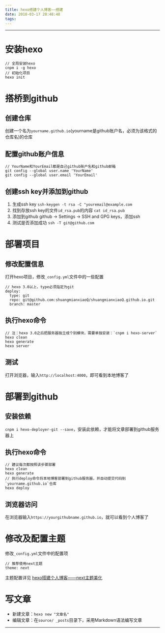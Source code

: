 ```yaml
---
title: hexo搭建个人博客——搭建
date: 2018-03-17 20:48:48
tags:
---
```


------

# 安装hexo
```
// 全局安装hexo
cnpm i -g hexo
// 初始化项目
hexo init
```
# 搭桥到github
## 创建仓库
创建一个名为`yourname.github.io`(yourname是github账户名，必须为该格式的仓库名)的仓库
## 配置github账户信息
```
// YourName和YourEmail都是自己github账户名和github邮箱
git config --global user.name 'YourName'
git config --global user.email 'YourEmail'
```
## 创建ssh key并添加到github
1. 生成ssh key
`ssh-keygen -t rsa -C "youremail@example.com`
2. 找到存放ssh key的文件`id_rsa.pub`的内容
`cat id_rsa.pub`
3. 添加到github
github -> Settings -> SSH and GPG keys，添加ssh
4. 测试是否添加成功
`ssh -T git@github.com`

# 部署项目
## 修改配置信息
打开hexo项目，修改`_config.yml`文件中的一些配置
```
// hexo 3.0以上，type必须指定为git
deploy:
  type: git
  repo: git@github.com:shuangmianxiaoQ/shuangmianxiaoQ.github.io.git
  branch: master
```
## 执行hexo命令
```
// 注：hexo 3.0之后把服务器独立成个别模块，需要单独安装：`cnpm i hexo-server`
hexo clean
hexo generate
hexo server
```
## 测试
打开浏览器，输入`http://localhost:4000`，即可看到本地博客了
# 部署到github
## 安装依赖
`cnpm i hexo-deployer-git --save`，安装此依赖，才能将文章部署到github服务器上
## 执行hexo命令
```
// 建议每次都按照该步骤部署
hexo clean
hexo generate
// 执行deploy命令将本地博客部署到github服务器，并自动提交代码到`yourname.github.io`仓库
hexo deploy
```
## 浏览器访问
在浏览器输入`https://yourgithubname.github.io`，就可以看到个人博客了
# 修改及配置主题
修改`_config.yml`文件中的配置项
```
// 推荐使用next主题
theme: next
```
主题配置详见 [hexo搭建个人博客——next主题美化](https://shuangmianxiaoq.github.io/2018/03/17/hexo%E6%90%AD%E5%BB%BA%E4%B8%AA%E4%BA%BA%E5%8D%9A%E5%AE%A2%E2%80%94%E2%80%94next%E4%B8%BB%E9%A2%98%E7%BE%8E%E5%8C%96/)
# 写文章
- 新建文章：`hexo new "文章名"`
- 编辑文章：在`source/ _posts`目录下，采用Markdown语法编写文章

------
